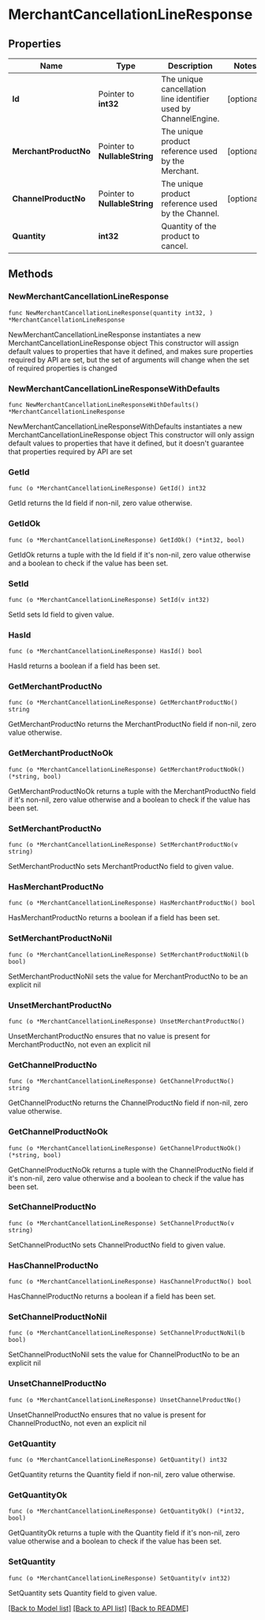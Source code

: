# MerchantCancellationLineResponse

## Properties

Name | Type | Description | Notes
------------ | ------------- | ------------- | -------------
**Id** | Pointer to **int32** | The unique cancellation line identifier used by ChannelEngine. | [optional] 
**MerchantProductNo** | Pointer to **NullableString** | The unique product reference used by the Merchant. | [optional] 
**ChannelProductNo** | Pointer to **NullableString** | The unique product reference used by the Channel. | [optional] 
**Quantity** | **int32** | Quantity of the product to cancel. | 

## Methods

### NewMerchantCancellationLineResponse

`func NewMerchantCancellationLineResponse(quantity int32, ) *MerchantCancellationLineResponse`

NewMerchantCancellationLineResponse instantiates a new MerchantCancellationLineResponse object
This constructor will assign default values to properties that have it defined,
and makes sure properties required by API are set, but the set of arguments
will change when the set of required properties is changed

### NewMerchantCancellationLineResponseWithDefaults

`func NewMerchantCancellationLineResponseWithDefaults() *MerchantCancellationLineResponse`

NewMerchantCancellationLineResponseWithDefaults instantiates a new MerchantCancellationLineResponse object
This constructor will only assign default values to properties that have it defined,
but it doesn't guarantee that properties required by API are set

### GetId

`func (o *MerchantCancellationLineResponse) GetId() int32`

GetId returns the Id field if non-nil, zero value otherwise.

### GetIdOk

`func (o *MerchantCancellationLineResponse) GetIdOk() (*int32, bool)`

GetIdOk returns a tuple with the Id field if it's non-nil, zero value otherwise
and a boolean to check if the value has been set.

### SetId

`func (o *MerchantCancellationLineResponse) SetId(v int32)`

SetId sets Id field to given value.

### HasId

`func (o *MerchantCancellationLineResponse) HasId() bool`

HasId returns a boolean if a field has been set.

### GetMerchantProductNo

`func (o *MerchantCancellationLineResponse) GetMerchantProductNo() string`

GetMerchantProductNo returns the MerchantProductNo field if non-nil, zero value otherwise.

### GetMerchantProductNoOk

`func (o *MerchantCancellationLineResponse) GetMerchantProductNoOk() (*string, bool)`

GetMerchantProductNoOk returns a tuple with the MerchantProductNo field if it's non-nil, zero value otherwise
and a boolean to check if the value has been set.

### SetMerchantProductNo

`func (o *MerchantCancellationLineResponse) SetMerchantProductNo(v string)`

SetMerchantProductNo sets MerchantProductNo field to given value.

### HasMerchantProductNo

`func (o *MerchantCancellationLineResponse) HasMerchantProductNo() bool`

HasMerchantProductNo returns a boolean if a field has been set.

### SetMerchantProductNoNil

`func (o *MerchantCancellationLineResponse) SetMerchantProductNoNil(b bool)`

 SetMerchantProductNoNil sets the value for MerchantProductNo to be an explicit nil

### UnsetMerchantProductNo
`func (o *MerchantCancellationLineResponse) UnsetMerchantProductNo()`

UnsetMerchantProductNo ensures that no value is present for MerchantProductNo, not even an explicit nil
### GetChannelProductNo

`func (o *MerchantCancellationLineResponse) GetChannelProductNo() string`

GetChannelProductNo returns the ChannelProductNo field if non-nil, zero value otherwise.

### GetChannelProductNoOk

`func (o *MerchantCancellationLineResponse) GetChannelProductNoOk() (*string, bool)`

GetChannelProductNoOk returns a tuple with the ChannelProductNo field if it's non-nil, zero value otherwise
and a boolean to check if the value has been set.

### SetChannelProductNo

`func (o *MerchantCancellationLineResponse) SetChannelProductNo(v string)`

SetChannelProductNo sets ChannelProductNo field to given value.

### HasChannelProductNo

`func (o *MerchantCancellationLineResponse) HasChannelProductNo() bool`

HasChannelProductNo returns a boolean if a field has been set.

### SetChannelProductNoNil

`func (o *MerchantCancellationLineResponse) SetChannelProductNoNil(b bool)`

 SetChannelProductNoNil sets the value for ChannelProductNo to be an explicit nil

### UnsetChannelProductNo
`func (o *MerchantCancellationLineResponse) UnsetChannelProductNo()`

UnsetChannelProductNo ensures that no value is present for ChannelProductNo, not even an explicit nil
### GetQuantity

`func (o *MerchantCancellationLineResponse) GetQuantity() int32`

GetQuantity returns the Quantity field if non-nil, zero value otherwise.

### GetQuantityOk

`func (o *MerchantCancellationLineResponse) GetQuantityOk() (*int32, bool)`

GetQuantityOk returns a tuple with the Quantity field if it's non-nil, zero value otherwise
and a boolean to check if the value has been set.

### SetQuantity

`func (o *MerchantCancellationLineResponse) SetQuantity(v int32)`

SetQuantity sets Quantity field to given value.



[[Back to Model list]](../README.md#documentation-for-models) [[Back to API list]](../README.md#documentation-for-api-endpoints) [[Back to README]](../README.md)


